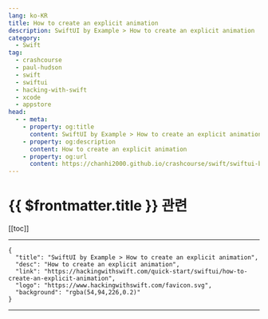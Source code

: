 ```yaml
---
lang: ko-KR
title: How to create an explicit animation
description: SwiftUI by Example > How to create an explicit animation
category:
  - Swift
tag: 
  - crashcourse
  - paul-hudson
  - swift
  - swiftui
  - hacking-with-swift
  - xcode
  - appstore
head:
  - - meta:
    - property: og:title
      content: SwiftUI by Example > How to create an explicit animation
    - property: og:description
      content: How to create an explicit animation
    - property: og:url
      content: https://chanhi2000.github.io/crashcourse/swift/swiftui-by-example/18-animation/how-to-create-an-explicit-animation.html
---
```


# {{ $frontmatter.title }} 관련

[[toc]]

---

```component VPCard
{
  "title": "SwiftUI by Example > How to create an explicit animation",
  "desc": "How to create an explicit animation",
  "link": "https://hackingwithswift.com/quick-start/swiftui/how-to-create-an-explicit-animation",
  "logo": "https://www.hackingwithswift.com/favicon.svg",
  "background": "rgba(54,94,226,0.2)"
}
```

---

<TagLinks />